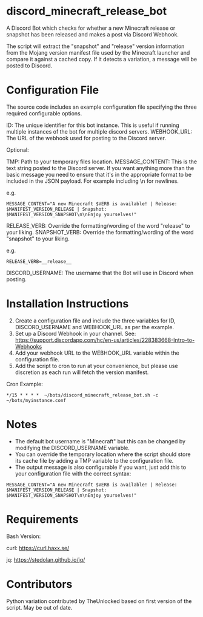 # discord_minecraft_release_bot
A Discord Bot which checks for whether a new Minecraft release or snapshot has been released and makes a post via Discord Webhook.

The script will extract the "snapshot" and "release" version information from the Mojang version manifest file used by the Minecraft launcher and compare it against a cached copy. If it detects a variation, a message will be posted to Discord.


# Configuration File

The source code includes an example configuration file specifying the three required configurable options.

ID: The unique identifier for this bot instance. This is useful if running multiple instances of the bot for multiple discord servers.
WEBHOOK_URL: The URL of the webhook used for posting to the Discord server.

Optional:

TMP: Path to your temporary files location.
MESSAGE_CONTENT: This is the text string posted to the Discord server. If you want anything more than the basic message you need to ensure that it's in the appropriate format to be included in the JSON payload. For example including \n for newlines.

e.g.

```
MESSAGE_CONTENT="A new Minecraft $VERB is available! | Release: $MANIFEST_VERSION_RELEASE | Snapshot: $MANIFEST_VERSION_SNAPSHOT\n\nEnjoy yourselves!"
```

RELEASE_VERB: Override the formatting/wording of the word "release" to your liking.
SNAPSHOT_VERB: Override the formatting/wording of the word "snapshot" to your liking.

e.g.

```
RELEASE_VERB=__release__
```

DISCORD_USERNAME: The username that the Bot will use in Discord when posting.

# Installation Instructions
2. Create a configuration file and include the three variables for ID, DISCORD_USERNAME and WEBHOOK_URL as per the example.
2. Set up a Discord Webhook in your channel. See: https://support.discordapp.com/hc/en-us/articles/228383668-Intro-to-Webhooks
3. Add your webhook URL to the WEBHOOK_URL variable within the configuration file.
4. Add the script to cron to run at your convenience, but please use discretion as each run will fetch the version manifest.

Cron Example:

```
*/15 * * * *  ~/bots/discord_minecraft_release_bot.sh -c ~/bots/myinstance.conf
```


# Notes
- The default bot username is "Minecraft" but this can be changed by modifying the DISCORD_USERNAME variable.
- You can override the temporary location where the script should store its cache file by adding a TMP variable to the configuration file.
- The output message is also configurable if you want, just add this to your configuration file with the correct syntax:

```
MESSAGE_CONTENT="A new Minecraft $VERB is available! | Release: $MANIFEST_VERSION_RELEASE | Snapshot: $MANIFEST_VERSION_SNAPSHOT\n\nEnjoy yourselves!"
```

# Requirements
Bash Version:

curl: https://curl.haxx.se/

jq: https://stedolan.github.io/jq/

# Contributors

Python variation contributed by TheUnlocked based on first version of the script. May be out of date.
